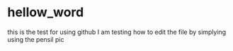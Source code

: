 # hellow_word
this is the test for using github
I am testing how to edit the file by simplying using the pensil pic
